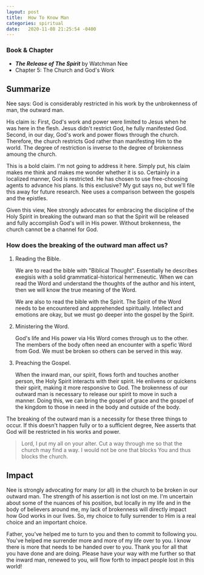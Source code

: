 ```yaml
---
layout: post
title:  How To Know Man
categories: spiritual
date:   2020-11-08 21:25:54 -0400
---
```


### Book & Chapter

- ___The Release of The Spirit___ by Watchman Nee
- Chapter 5: The Church and God's Work

## Summarize

Nee says:  God is considerably restricted in his work by the unbrokenness of man, the outward man.

His claim is:  First, God's work and power were limited to Jesus when he was here in the flesh.  Jesus didn't restrict God, he fully manifested God.  Second, in our day, God's work and power flows through the church.  Therefore, the church restricts God rather than manifesting Him to the world.  The degree of restriction is inverse to the degree of brokenness amoung the church.

This is a bold claim.  I'm not going to address it here.  Simply put, his claim makes me think and makes me wonder whether it is so.  Certainly in a localized manner, God is restricted.  He has chosen to use free-choosing agents to advance his plans.  Is this exclusive?  My gut says no, but we'll file this away for future research.  Nee uses a comparison between the gospels and the epistles.  

Given this view, Nee strongly advocates for embracing the discipline of the Holy Spirit in breaking the outward man so that the Spirit will be released and fully accomplish God's will in His power.  Without brokenness, the church cannot be a channel for God.

### How does the breaking of the outward man affect us?

1.  Reading the Bible.  

    We are to read the bible with "Biblical Thought".  Essentially he describes exegisis with a solid grammatical-historical hermeneutic.  When we can read the Word and understand the thoughts of the author and his intent, then we will know the true meaning of the Word. 

    We are also to read the bible with the Spirit.  The Spirit of the Word needs to be encountered and apprehended spiritually.  Intellect and emotions are okay, but we must go deeper into the gospel by the Spirit.

2.  Ministering the Word.

    God's life and His power via His Word comes through us to the other.  The members of the body often need an encounter with a spefic Word from God.  We must be broken so others can be served in this way.

3.  Preaching the Gospel.

    When the inward man, our spirit, flows forth and touches another person, the Holy Spirit interacts with their spirit.  He enlivens or quickens their spirit, making it more responsive to God.  The brokenness of our outward man is necessary to release our spirit to move in such a manner.  Doing this, we can bring the gospel of grace and the gospel of the kingdom to those in need in the body and outside of the body.

The breaking of the outward man is a necessity for these three things to occur.  If this doesn't happen fully or to a sufficient degree, Nee asserts that God will be restricted in his works and power.

> Lord, I put my all on your alter.  Cut a way through me so that the church may find a way.  I would not be one that blocks You and thus blocks the church.

## Impact

Nee is strongly advocating for many (or all) in the church to be broken in our outward man.  The strength of his assertion is not lost on me.  I'm uncertain about some of the nuances of his position, but locally in my life and in the body of believers around me, my lack of brokenness will directly impact how God works in our lives.  So, my choice to fully surrender to Him is a real choice and an important choice.

Father, you've helped me to turn to you and then to commit to following you.  You've helped me surrender more and more of my life over to you.  I know there is more that needs to be handed over to you.  Thank you for all that you have done and are doing.  Please have your way with me further so that the inward man, renewed to you, will flow forth to impact people lost in this world!
